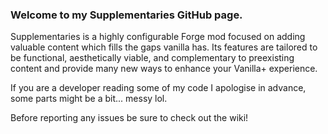 ### Welcome to my Supplementaries GitHub page.

Supplementaries is a highly configurable Forge mod focused on adding valuable content which fills the gaps vanilla has. Its features are tailored to be functional, aesthetically viable, and complementary to preexisting content and provide many new ways to enhance your Vanilla+ experience.

If you are a developer reading some of my code I apologise in advance, some parts might be a bit... messy lol.

Before reporting any issues be sure to check out the wiki!

